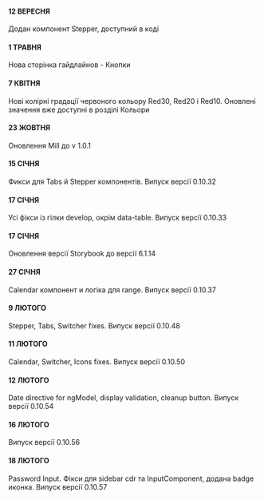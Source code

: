 #### 12 ВЕРЕСНЯ
Додан компонент Stepper, доступний в коді

#### 1 ТРАВНЯ
Нова сторінка гайдлайнов - Кнопки

#### 7 КВІТНЯ
Нові колірні градації червоного кольору Red30, Red20 і Red10.
Оновлені значення вже доступні в розділі Кольори

#### 23 ЖОВТНЯ
Оновлення Mill до v 1.0.1

#### 15 СІЧНЯ
Фикси для Tabs й Stepper компонентів. Випуск версії 0.10.32

#### 17 СІЧНЯ
Усі фікси із гілки develop, окрім data-table. Випуск версії 0.10.33

#### 17 СІЧНЯ
Оновлення версії Storybook до версії 6.1.14

#### 27 СІЧНЯ
Calendar компонент и логіка для range. Випуск версії 0.10.37

#### 9 ЛЮТОГО
Stepper, Tabs, Switcher fixes. Випуск версії 0.10.48

#### 11 ЛЮТОГО
Calendar, Switcher, Icons fixes. Випуск версії 0.10.50

#### 12 ЛЮТОГО
Date directive for ngModel, display validation, cleanup button. Випуск версії 0.10.54

#### 16 ЛЮТОГО
Випуск версії 0.10.56

#### 18 ЛЮТОГО
Password Input. Фікси для sidebar cdr та InputComponent, додана badge иконка. Випуск версії 0.10.57
